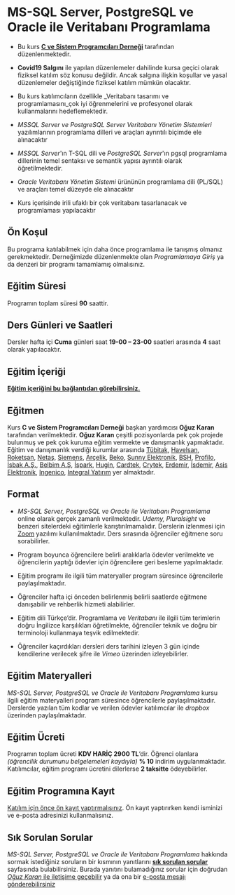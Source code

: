 # MS-SQL Server, PostgreSQL ve Oracle ile Veritabanı Programlama

+ Bu kurs [__C ve Sistem Programcıları Derneği__](htpp://www.csystem.org) tarafından düzenlenmektedir. 

+ __Covid19 Salgını__ ile yapılan düzenlemeler dahilinde kursa geçici olarak fiziksel katılım söz konusu değildir. Ancak salgına ilişkin koşullar ve yasal düzenlemeler değiştiğinde fiziksel katılım mümkün olacaktır.

+ Bu kurs katılımcıların özellikle _Veritabanı tasarımı ve programlamasını_çok iyi öğrenmelerini ve profesyonel olarak kullanmalarını hedeflemektedir.

+ _MSSQL Server ve PostgreSQL Server Veritabanı Yönetim Sistemleri_ yazılımlarının programlama dilleri ve araçları ayrıntılı biçimde ele alınacaktır

+ _MSSQL Server_'ın T-SQL dili ve _PostgreSQL Server_'ın pgsql programlama dillerinin temel sentaksı ve semantik yapısı ayrıntılı olarak öğretilmektedir.

+ _Oracle  Veritabanı Yönetim Sistemi_ ürününün programlama dili (PL/SQL) ve araçları temel düzeyde ele alınacaktır

+ Kurs içerisinde irili ufaklı bir çok veritabanı tasarlanacak ve programlaması yapılacaktır

## Ön Koşul
Bu programa katılabilmek için daha önce programlama ile tanışmış olmanız gerekmektedir. Derneğimizde düzenlenmekte olan _Programlamaya Giriş_ ya da denzeri bir programı tamamlamış olmalısınız.

## Eğitim Süresi
Programın toplam süresi __90__ saattir. 

## Ders Günleri ve Saatleri
Dersler hafta içi __Cuma__ günleri saat __19-00 – 23-00__ saatleri arasında __4__ saat olarak yapılacaktır.


## Eğitim İçeriği
[__Eğitim içeriğini bu bağlantıdan görebilirsiniz.__](https://github.com/CSD-1993/MSSQL_Server_PostgreSQ_ve_Oracle_ile_Veritaban-_Programlama/blob/master/kurs_icerigi.md)

## Eğitmen
Kurs __C ve Sistem Programcıları Derneği__ başkan yardımcısı __Oğuz Karan__ tarafından verilmektedir. 
__Oğuz Karan__ çeşitli pozisyonlarda pek çok projede bulunmuş ve pek çok kuruma eğitim vermekte ve danışmanlık yapmaktadır. 
Eğitim ve danışmanlık verdiği kurumlar arasında 
[Tübitak](https://www.tubitak.gov.tr/), 
[Havelsan](https://www.havelsan.com.tr/), 
[Roketsan](http://www.roketsan.com.tr/),
[Netaş](http://www.netas.com.tr/ana-sayfa/),
[Siemens](https://www.siemens-home.bsh-group.com/tr/),
[Arçelik](https://www.arcelik.com.tr/),
[Beko](https://www.beko.com.tr/),
[Sunny Elektronik](https://www.sunny.com.tr/),
[BSH](https://www.bsh-group.com/tr/),
[Profilo](https://www.profilo.com/),
[İsbak A.Ş.](https://www.ibb.istanbul/CorporateUnit/Detail/164),
[Belbim A.Ş](https://www.ibb.istanbul/CorporateUnit/Detail/156),
[İspark](https://ispark.istanbul/),
[Hugin](http://hugin.com.tr/tr/home),
[Cardtek](https://www.paycore.com/),
[Crytek](https://www.crytek.com/),
[Erdemir](https://www.erdemir.com.tr/),
[İsdemir](https://www.isdemir.com.tr/),
[Asis Elektronik](https://www.asiselektronik.com.tr/),
[Ingenico](https://www.ingenico.com.tr/), 
[Integral Yatırım](https://www.integralyatirim.com.tr/) yer almaktadır.

## Format
+ *MS-SQL Server, PostgreSQL ve Oracle ile Veritabanı Programlama* online olarak gerçek zamanlı verilmektedir. _Udemy, Pluralsight_ ve benzeri sitelerdeki eğitimlerle karıştırılmamalıdır. Derslerin izlenmesi için [Zoom](https://zoom.us/) yazılımı kullanılmaktadır. Ders sırasında öğrenciler eğitmene soru sorabilirler.

+ Program boyunca öğrencilere belirli aralıklarla ödevler verilmekte ve öğrencilerin yaptığı ödevler için öğrencilere geri besleme yapılmaktadır.

+ Eğitim programı ile ilgili tüm materyaller program süresince öğrencilerle paylaşılmaktadır.

+ Öğrenciler hafta içi önceden belirlenmiş belirli saatlerde eğitmene danışabilir ve rehberlik hizmeti alabilirler.

+ Eğitim dili Türkçe’dir. Programlama ve _Veritabanı_ ile ilgili tüm terimlerin doğru İngilizce karşılıkları öğretilmekte, öğrenciler teknik ve doğru bir terminoloji kullanmaya teşvik edilmektedir.

+ Öğrenciler kaçırdıkları dersleri ders tarihini izleyen 3 gün içinde kendilerine verilecek şifre ile _Vimeo_ üzerinden izleyebilirler.

## Eğitim Materyalleri
_MS-SQL Server, PostgreSQL ve Oracle ile Veritabanı Programlama_ kursu ilgili eğitim materyalleri program süresince öğrencilerle paylaşılmaktadır. Derslerde yazılan tüm kodlar ve verilen ödevler katılımcılar ile _dropbox_ üzerinden paylaşılmaktadır.

## Eğitim Ücreti
Programın toplam ücreti **KDV HARİÇ 2900 TL**‘dir. Öğrenci olanlara _(öğrencilik durumunu belgelemeleri kaydıyla)_ __% 10__ indirim uygulanmaktadır. Katılımcılar, eğitim programı ücretini dilerlerse __2 taksitte__ ödeyebilirler.

## Eğitim Programına Kayıt
[Katılım için önce ön kayıt yaptırmalısınız](https://us02web.zoom.us/meeting/register/tZcvd-qsqzItGNGRD5SqPwReLxvAx28fYf4T). Ön kayıt yaptırırken kendi isminizi ve e-posta adresinizi kullanmalısınız.

## Sık Sorulan Sorular
_MS-SQL Server, PostgreSQL ve Oracle ile Veritabanı Programlama_ hakkında sormak istediğiniz soruların bir kısmının yanıtlarını [__sık sorulan sorular__](https://github.com/CSD-1993/MSSQL_Server_PostgreSQ_ve_Oracle_ile_Veritaban-_Programlama/blob/master/sss.md) sayfasında bulabilirsiniz. Burada yanıtını bulamadığınız sorular için doğrudan [_Oğuz Karan_ ile iletişime geçebilir](https://www.linkedin.com/in/o%C4%9Fuz-karan-28664b2b/) ya da ona bir [e-posta mesajı gönderebilirsiniz](mailto:oguzkaran@csystem.org)
